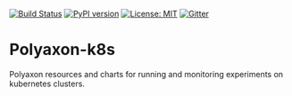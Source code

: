 [![Build Status](https://travis-ci.org/polyaxon/polyaxon-k8s.svg?branch=master)](https://travis-ci.org/polyaxon/polyaxon-k8s)
[![PyPI version](https://badge.fury.io/py/polyaxon-k8s.svg)](https://badge.fury.io/py/polyaxon-k8s)
[![License: MIT](https://img.shields.io/badge/License-MIT-yellow.svg)](LICENCE)
[![Gitter](https://img.shields.io/gitter/room/nwjs/nw.js.svg)](https://gitter.im/polyaxon/polyaxon)

# Polyaxon-k8s

Polyaxon resources and charts for running and monitoring experiments on kubernetes clusters.
